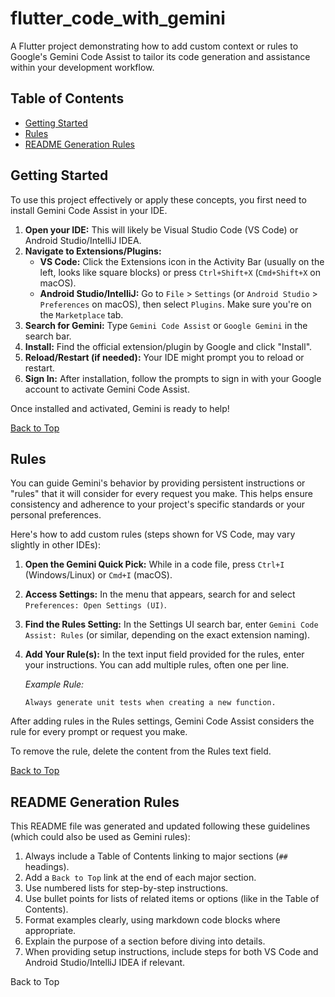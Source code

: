 # flutter_code_with_gemini

A Flutter project demonstrating how to add custom context or rules to Google's Gemini Code Assist to tailor its code generation and assistance within your development workflow.

## Table of Contents

- [Getting Started](#getting-started)
- [Rules](#rules)
- [README Generation Rules](#readme-generation-rules)

## Getting Started

To use this project effectively or apply these concepts, you first need to install Gemini Code Assist in your IDE.

1.  **Open your IDE:** This will likely be Visual Studio Code (VS Code) or Android Studio/IntelliJ IDEA.
2.  **Navigate to Extensions/Plugins:**
    *   **VS Code:** Click the Extensions icon in the Activity Bar (usually on the left, looks like square blocks) or press `Ctrl+Shift+X` (`Cmd+Shift+X` on macOS).
    *   **Android Studio/IntelliJ:** Go to `File` > `Settings` (or `Android Studio` > `Preferences` on macOS), then select `Plugins`. Make sure you're on the `Marketplace` tab.
3.  **Search for Gemini:** Type `Gemini Code Assist` or `Google Gemini` in the search bar.
4.  **Install:** Find the official extension/plugin by Google and click "Install".
5.  **Reload/Restart (if needed):** Your IDE might prompt you to reload or restart.
6.  **Sign In:** After installation, follow the prompts to sign in with your Google account to activate Gemini Code Assist.

Once installed and activated, Gemini is ready to help!

[Back to Top](#flutter_code_with_gemini)

## Rules

You can guide Gemini's behavior by providing persistent instructions or "rules" that it will consider for every request you make. This helps ensure consistency and adherence to your project's specific standards or your personal preferences.

Here's how to add custom rules (steps shown for VS Code, may vary slightly in other IDEs):

1.  **Open the Gemini Quick Pick:** While in a code file, press `Ctrl+I` (Windows/Linux) or `Cmd+I` (macOS).
2.  **Access Settings:** In the menu that appears, search for and select `Preferences: Open Settings (UI)`.
3.  **Find the Rules Setting:** In the Settings UI search bar, enter `Gemini Code Assist: Rules` (or similar, depending on the exact extension naming).
4.  **Add Your Rule(s):** In the text input field provided for the rules, enter your instructions. You can add multiple rules, often one per line.

    *Example Rule:*
    ```
    Always generate unit tests when creating a new function.
    ```

After adding rules in the Rules settings, Gemini Code Assist considers the rule for every prompt or request you make.

To remove the rule, delete the content from the Rules text field.

[Back to Top](#flutter_code_with_gemini)

## README Generation Rules

This README file was generated and updated following these guidelines (which could also be used as Gemini rules):

1.  Always include a Table of Contents linking to major sections (`##` headings).
2.  Add a `Back to Top` link at the end of each major section.
3.  Use numbered lists for step-by-step instructions.
4.  Use bullet points for lists of related items or options (like in the Table of Contents).
5.  Format examples clearly, using markdown code blocks where appropriate.
6.  Explain the purpose of a section before diving into details.
7.  When providing setup instructions, include steps for both VS Code and Android Studio/IntelliJ IDEA if relevant.

Back to Top